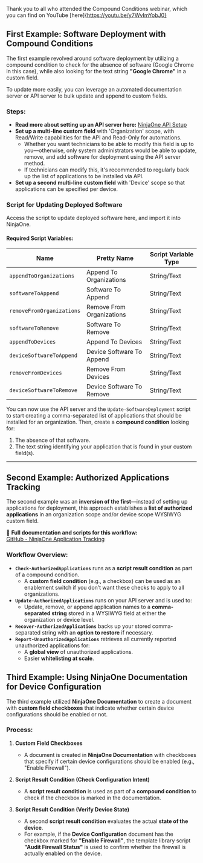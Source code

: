 Thank you to all who attended the Compound Conditions webinar, which you can find on YouTube [here]{https://youtu.be/y7WvImYobJ0}

## First Example: Software Deployment with Compound Conditions

The first example revolved around software deployment by utilizing a compound condition to check for the absence of software (Google Chrome in this case), while also looking for the text string **"Google Chrome"** in a custom field.

To update more easily, you can leverage an automated documentation server or API server to bulk update and append to custom fields.

### Steps:
- **Read more about setting up an API server here:** [NinjaOne API Setup](https://docs.mspp.io/ninjaone/getting-started)
- **Set up a multi-line custom field** with 'Organization' scope, with Read/Write capabilities for the API and Read-Only for automations.
  - Whether you want technicians to be able to modify this field is up to you—otherwise, only system administrators would be able to update, remove, and add software for deployment using the API server method.
  - If technicians can modify this, it's recommended to regularly back up the list of applications to be installed via API.
- **Set up a second multi-line custom field** with 'Device' scope so that applications can be specified per device.

### Script for Updating Deployed Software
Access the script to update deployed software here, and import it into NinjaOne.

#### Required Script Variables:
| Name | Pretty Name | Script Variable Type |
|------|------------|----------------------|
| `appendToOrganizations` | Append To Organizations | String/Text |
| `softwareToAppend` | Software To Append | String/Text |
| `removeFromOrganizations` | Remove From Organizations | String/Text |
| `softwareToRemove` | Software To Remove | String/Text |
| `appendToDevices` | Append To Devices | String/Text |
| `deviceSoftwareToAppend` | Device Software To Append | String/Text |
| `removeFromDevices` | Remove From Devices | String/Text |
| `deviceSoftwareToRemove` | Device Software To Remove | String/Text |

You can now use the API server and the `Update-SoftwareDeployment` script to start creating a comma-separated list of applications that should be installed for an organization. Then, create a **compound condition** looking for:
1. The absence of that software.
2. The text string identifying your application that is found in your custom field(s).

---

## Second Example: Authorized Applications Tracking

The second example was an **inversion of the first**—instead of setting up applications for deployment, this approach establishes a **list of authorized applications** in an organization scope and/or device scope WYSIWYG custom field.

📌 **Full documentation and scripts for this workflow:**  
[GitHub - NinjaOne Application Tracking](https://github.com/jeffhunterninja/NinjaOne-Scripts/tree/main/Application%20Tracking)

### Workflow Overview:
- **`Check-AuthorizedApplications`** runs as a **script result condition** as part of a compound condition.
  - A **custom field condition** (e.g., a checkbox) can be used as an enablement switch if you don’t want these checks to apply to all organizations.
- **`Update-AuthorizedApplications`** runs on your API server and is used to:
  - Update, remove, or append application names to a **comma-separated string** stored in a WYSIWYG field at either the organization or device level.
- **`Recover-AuthorizedApplications`** backs up your stored comma-separated string with an **option to restore** if necessary.
- **`Report-UnauthorizedApplications`** retrieves all currently reported unauthorized applications for:
  - A **global view** of unauthorized applications.
  - Easier **whitelisting at scale**.

## Third Example: Using NinjaOne Documentation for Device Configuration

The third example utilized **NinjaOne Documentation** to create a document with **custom field checkboxes** that indicate whether certain device configurations should be enabled or not.

### Process:
1. **Custom Field Checkboxes**  
   - A document is created in **NinjaOne Documentation** with checkboxes that specify if certain device configurations should be enabled (e.g., "Enable Firewall").
   
2. **Script Result Condition (Check Configuration Intent)**  
   - A **script result condition** is used as part of a **compound condition** to check if the checkbox is marked in the documentation.

3. **Script Result Condition (Verify Device State)**  
   - A second **script result condition** evaluates the actual **state of the device**.
   - For example, if the **Device Configuration** document has the checkbox marked for **"Enable Firewall"**, the template library script **"Audit Firewall Status"** is used to confirm whether the firewall is actually enabled on the device.

